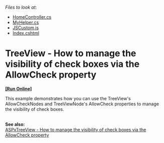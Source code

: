 <!-- default file list -->
*Files to look at*:

* [HomeController.cs](./CS/TreeViewCheckBoxVisibility/Controllers/HomeController.cs)
* [MyHelper.cs](./CS/TreeViewCheckBoxVisibility/Helpers/MyHelper.cs)
* [JSCustom.js](./CS/TreeViewCheckBoxVisibility/Scripts/JSCustom.js)
* [Index.cshtml](./CS/TreeViewCheckBoxVisibility/Views/Home/Index.cshtml)
<!-- default file list end -->
# TreeView - How to manage the visibility of check boxes via the AllowCheck property
<!-- run online -->
**[[Run Online]](https://codecentral.devexpress.com/e20061)**
<!-- run online end -->


<p>This example demonstrates how you can use the TreeView's AllowCheckNodes and TreeViewNode's AllowCheck properties to manage the visibility of check boxes.</p><p><br />
<strong>See also:</strong><br />
<a href="https://www.devexpress.com/Support/Center/p/E2500">ASPxTreeView - How to manage the visibility of check boxes via the AllowCheck property</a></p>

<br/>


